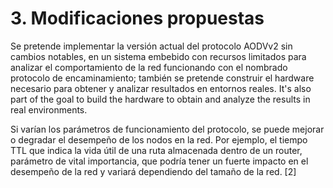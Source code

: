 # 3. Modificaciones propuestas

Se pretende implementar la versión actual del protocolo AODVv2 sin cambios notables, en un sistema embebido con recursos limitados para analizar el comportamiento de la red funcionando con el nombrado protocolo de encaminamiento; también se pretende construir el hardware necesario para obtener y analizar resultados en entornos reales. It's also part of the goal to build the hardware to obtain and analyze the results in real environments.

Si varían los parámetros de funcionamiento del protocolo, se puede mejorar o degradar el desempeño de los nodos en la red. Por ejemplo, el tiempo TTL que indica la vida útil de una ruta almacenada dentro de un router, parámetro de vital importancia, que podría tener un fuerte impacto en el desempeño de la red y variará dependiendo del tamaño de la red. [2]
